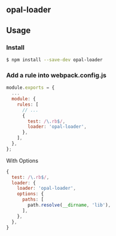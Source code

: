 opal-loader
---

## Usage
### Install
```bash
$ npm install --save-dev opal-loader
```

### Add a rule into webpack.config.js
```js
module.exports = {
  ...
  module: {
    rules: [
      // ...
      {
        test: /\.rb$/,
        loader: 'opal-loader',
      },
    ],
  },
};
```

With Options
```js
{
  test: /\.rb$/,
  loader: {
    loader: 'opal-loader',
    options: {
      paths: [
        path.resolve(__dirname, 'lib'),
      ],
    },
  },
}
```
